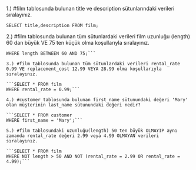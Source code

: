 1.) #film tablosunda bulunan title ve description sütunlarındaki verileri sıralayınız.
 
```SELECT title,description FROM film;```
 
 2.) #film tablosunda bulunan tüm sütunlardaki verileri film uzunluğu (length) 60 dan büyük VE 75 ten küçük olma koşullarıyla sıralayınız.
 
 ```SELECT * FROM film
 WHERE length BETWEEN 60 AND 75;```
 
 3.) #film tablosunda bulunan tüm sütunlardaki verileri rental_rate 0.99 VE replacement_cost 12.99 VEYA 28.99 olma koşullarıyla sıralayınız.
 
```SELECT * FROM film
 WHERE rental_rate = 0.99;```
 
4.) #customer tablosunda bulunan first_name sütunundaki değeri 'Mary' olan müşterinin last_name sütunundaki değeri nedir?
 
 ```SELECT * FROM customer
 WHERE first_name = 'Mary';```
 
 5.) #film tablosundaki uzunluğu(length) 50 ten büyük OLMAYIP aynı zamanda rental_rate değeri 2.99 veya 4.99 OLMAYAN verileri sıralayınız.

```SELECT * FROM film 
 WHERE NOT length > 50 AND NOT (rental_rate = 2.99 OR rental_rate = 4.99);```

